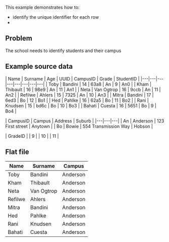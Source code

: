 



This example demonstrates how to:

* identify the unique identifier for each row
*

## Problem

The school needs to identify students and their campus

## Example source data

| Name | Surname | Age | UUID | CampusID | Grade | StudentID |
|---|---|---|---|---|---|---|---|
| Toby | Bandini | 14 | 63a8 | An | 9 | An0 |
| Kham | Thibault | 16 | 98e9 | An | 11 | An1 |
| Neta | Van Ogtrop | 16 | 9ccb | An | 11 | An2 |
| Refilwe | Ahlers | 15 | 7325 | An | 10 | An3 |
| Mitra | Bandini | 17 | 6ed3 | Bo | 12 | Bo1 |
| Hed | Pahlke | 16 | 62a5 | Bo | 11 | Bo2 |
| Rani | Knudsen | 15 | bd6c | Bo | 10 | Bo3 |
| Bahati | Cuesta | 16 | 5651 | Bo | 9 | Bo4 |

| CampusID | Campus | Address | Suburb |
|---|---|---|
| An | Anderson | 123 First street | Anytown |
| Bo | Bowie | 554 Transmission Way | Hobson |

| GradeID |
| 9 |
| 10 |
| 11 |

## Flat file

| Name | Surname | Campus |
|---|---|---|
| Toby | Bandini | Anderson |
| Kham | Thibault | Anderson |
| Neta | Van Ogtrop | Anderson |
| Refilwe | Ahlers | Anderson |
| Mitra | Bandini | Anderson |
| Hed | Pahlke | Anderson |
| Rani | Knudsen | Anderson |
| Bahati | Cuesta | Anderson |
